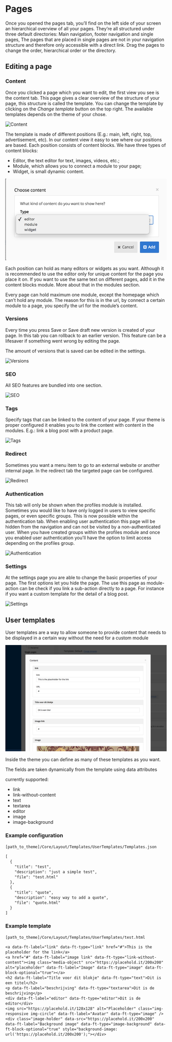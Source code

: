 # Pages

Once you opened the pages tab, you’ll find on the left side of your screen an hierarchical overview of all your pages. They’re all structured under three default directories: Main navigation, footer navigation and single pages, The pages that are placed in single pages are not in your navigation structure and therefore only accessible with a direct link. Drag the pages to change the order, hierarchical order or the directory.

## Editing a page

### Content

Once you clicked a page which you want to edit, the first view you see is the content tab. This page gives a clear overview of the structure of your page, this structure is called the template. You can change the template by clicking on the *Change template* button on the top right. The available templates depends on the theme of your chose.

![Content](./assets/pages_content.png)

The template is made of different positions (E.g.: main, left, right, top, advertisement, etc). In our content view it easy to see where our positions are based. Each position consists of content blocks. We have three types of content blocks:

* Editor, the text editor for text, images, videos, etc.;
* Module, which allows you to connect a module to your page;
* Widget, is small dynamic content.

![Choose content](./assets/pages_choosecontent.png)

Each position can hold as many editors or widgets as you want. Although it is recommended to use the editor only for unique content for the page you place it on. If you want to use the same text on different pages, add it in the content blocks module. More about that in the modules section.

Every page can hold maximum one module, except the homepage which can’t hold any module. The reason for this is in the url, by connect a certain module to a page, you specify the url for the module’s content.

### Versions

Every time you press Save or Save draft new version is created of your page. In this tab you can rollback to an earlier version. This feature can be a lifesaver if something went wrong by editing the page.

The amount of versions that is saved can be edited in the settings.

![Versions](./assets/pages_versions.png)

### SEO

All SEO features are bundled into one section.

![SEO](./assets/pages_seo.png)

### Tags

Specify tags that can be linked to the content of your page. If your theme is proper configured it enables you to link the content with content in the modules. E.g.: link a blog post with a product page.

![Tags](./assets/pages_tags.png)

### Redirect

Sometimes you want a menu item to go to an external website or another internal page. In the redirect tab the targeted page can be configured.

![Redirect](./assets/pages_redirect.png)

### Authentication

This tab will only be shown when the profiles module is installed. Sometimes you would like to have only logged in users to view specific pages, or even specific groups. This is now possible within the authentication tab. When enabling user authentication this page will be hidden from the navigation and can not be visited by a non-authenticated user. When you have created groups within the profiles module and once you enabled user authentication you'll have the option to limit access depending on the profiles group.

![Authentication](./assets/pages_authentication.png)

### Settings

At the settings page you are able to change the basic properties of your page. The first options let you hide the page. The use this page as module-action can be check if you link a sub-action directly to a page. For instance if you want a custom template for the detail of a blog post.

![Settings](./assets/pages_settings.png)

## User templates

User templates are a way to allow someone to provide content that needs to be displayed in a certain way without the need for a custom module

![user templates](./assets/user_templates.png)

Inside the theme you can define as many of these templates as you want.

The fields are taken dynamically from the template using data attributes

currently supported:

- link
- link-without-content
- text
- textarea
- editor
- image
- image-background

### Example configuration

`[path_to_theme]/Core/Layout/Templates/UserTemplates/Templates.json`

    [
      {
        "title": "test",
        "description": "just a simple test",
        "file": "test.html"
      },
      {
        "title": "quote",
        "description": "easy way to add a quote",
        "file": "quote.html"
      }
    ]
### Example template

`[path_to_theme]/Core/Layout/Templates/UserTemplates/test.html`

    <a data-ft-label="link" data-ft-type="link" href="#">This is the placeholder for the link</a>
    <a href="#" data-ft-label="image link" data-ft-type="link-without-content"><img class="media-object" src="https://placehold.it/200x200" alt="placeholder" data-ft-label="Image" data-ft-type="image" data-ft-block-optional="true"></a>
    <h2 data-ft-label="Title voor dit blokje" data-ft-type="text">Dit is een titel</h2>
    <p data-ft-label="beschrijving" data-ft-type="textarea">Dit is de beschrijving</p>
    <div data-ft-label="editor" data-ft-type="editor">Dit is de editor</div>
    <img src="https://placehold.it/128x128" alt="Placeholder" class="img-responsive img-circle" data-ft-label="Avatar" data-ft-type="image" />
    <div class="image-holder" data-src="https://placehold.it/200x200" data-ft-label="Background image" data-ft-type="image-background" data-ft-block-optional="true" style="background-image: url('https://placehold.it/200x200');"></div>

    
